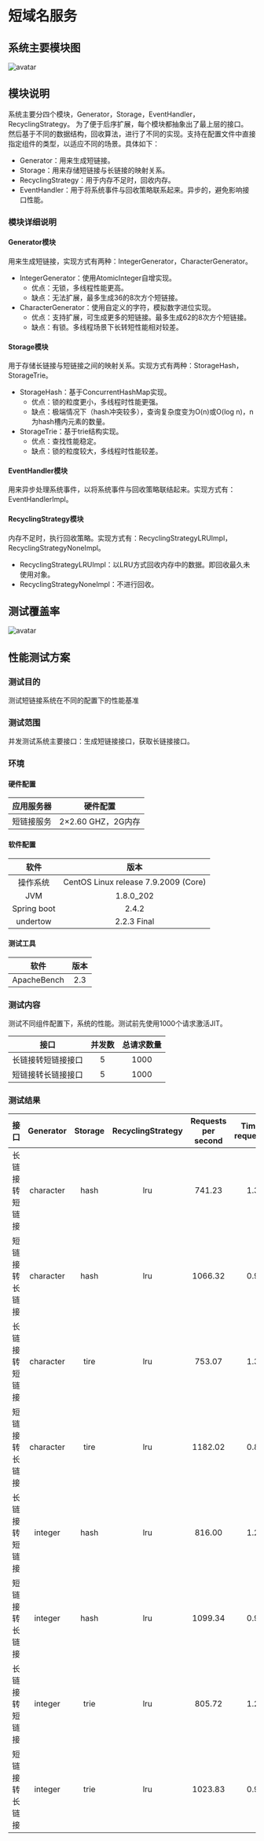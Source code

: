 # 短域名服务

## 系统主要模块图
![avatar](short-url/system.png)

## 模块说明
系统主要分四个模块，Generator，Storage，EventHandler，RecyclingStrategy。
为了便于后序扩展，每个模块都抽象出了最上层的接口。
然后基于不同的数据结构，回收算法，进行了不同的实现。支持在配置文件中直接指定组件的类型，以适应不同的场景。具体如下：

- Generator：用来生成短链接。
- Storage：用来存储短链接与长链接的映射关系。
- RecyclingStrategy：用于内存不足时，回收内存。
- EventHandler：用于将系统事件与回收策略联系起来。异步的，避免影响接口性能。

### 模块详细说明
#### Generator模块
用来生成短链接，实现方式有两种：IntegerGenerator，CharacterGenerator。
- IntegerGenerator：使用AtomicInteger自增实现。
  - 优点：无锁，多线程性能更高。
  - 缺点：无法扩展，最多生成36的8次方个短链接。
- CharacterGenerator：使用自定义的字符，模拟数字进位实现。
  - 优点：支持扩展，可生成更多的短链接。最多生成62的8次方个短链接。
  - 缺点：有锁。多线程场景下长转短性能相对较差。

#### Storage模块
用于存储长链接与短链接之间的映射关系。实现方式有两种：StorageHash，StorageTrie。
- StorageHash：基于ConcurrentHashMap实现。
  - 优点：锁的粒度更小，多线程时性能更强。 
  - 缺点：极端情况下（hash冲突较多），查询复杂度变为O(n)或O(log n)，n为hash槽内元素的数量。
- StorageTrie：基于trie结构实现。
  - 优点：查找性能稳定。
  - 缺点：锁的粒度较大，多线程时性能较差。


#### EventHandler模块
用来异步处理系统事件，以将系统事件与回收策略联结起来。实现方式有：EventHandlerImpl。

#### RecyclingStrategy模块
内存不足时，执行回收策略。实现方式有：RecyclingStrategyLRUImpl，RecyclingStrategyNoneImpl。
- RecyclingStrategyLRUImpl：以LRU方式回收内存中的数据。即回收最久未使用对象。
- RecyclingStrategyNoneImpl：不进行回收。

## 测试覆盖率
![avatar](short-url/test_cover_rate.png)

## 性能测试方案
### 测试目的
测试短链接系统在不同的配置下的性能基准

### 测试范围
并发测试系统主要接口：生成短链接接口，获取长链接接口。

### 环境
#### 硬件配置
|应用服务器|硬件配置|
|:---:|:---:|
|短链接服务|2×2.60 GHZ，2G内存|

#### 软件配置
|软件|版本|
|:---:|:---:|
|操作系统|CentOS Linux release 7.9.2009 (Core)|
|JVM|1.8.0_202|
|Spring boot|2.4.2|
|undertow|2.2.3 Final|

#### 测试工具
|软件|版本|
|:---:|:---:|
|ApacheBench|2.3|

### 测试内容
测试不同组件配置下，系统的性能。测试前先使用1000个请求激活JIT。

|接口|并发数|总请求数量|
|:---:|:---:|:---:|
|长链接转短链接接口|5|1000|
|短链接转长链接接口|5|1000|


### 测试结果
|接口|Generator|Storage|RecyclingStrategy|Requests per second|Time per request(ms)|
|:---:|:---:|:---:|:---:|:---:|:---:|
|长链接转短链接|character|hash|lru|741.23|1.349|
|短链接转长链接|character|hash|lru|1066.32|0.938|
|长链接转短链接|character|tire|lru|753.07|1.328|
|短链接转长链接|character|tire|lru|1182.02|0.846|
|长链接转短链接|integer|hash|lru|816.00|1.225|
|短链接转长链接|integer|hash|lru|1099.34|0.910|
|长链接转短链接|integer|trie|lru|805.72|1.241|
|短链接转长链接|integer|trie|lru|1023.83|0.977|